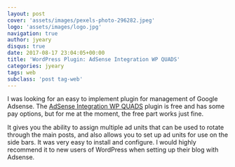 ```yaml
---
layout: post
cover: 'assets/images/pexels-photo-296282.jpeg'
logo: 'assets/images/logo.jpg'
navigation: true
author: jyeary
disqus: true
date: 2017-08-17 23:04:05+00:00
title: 'WordPress Plugin: AdSense Integration WP QUADS'
categories: jyeary
tags: web
subclass: 'post tag-web'
---
```

I was looking for an easy to implement plugin for management of Google Adsense. The [AdSense Integration WP QUADS](https://wordpress.org/plugins/quick-adsense-reloaded/) plugin is free and has some pay options, but for me at the moment, the free part works just fine.

It gives you the ability to assign multiple ad units that can be used to rotate through the main posts, and also allows you to set up ad units for use on the side bars. It was very easy to install and configure. I would highly recommend it to new users of WordPress when setting up their blog with Adsense.